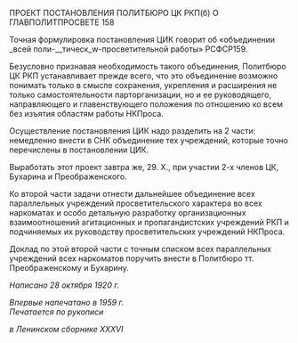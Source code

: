 ПРОЕКТ ПОСТАНОВЛЕНИЯ ПОЛИТБЮРО ЦК РКП(б) О ГЛАВПОЛИТПРОСВЕТЕ 158

Точная формулировка постановления ЦИК говорит об «объединении _всей поли-__тическ_w-просветительной работы» РСФСР159.

Безусловно признавая необходимость такого объединения, Политбюро ЦК РКП ус­танавливает прежде всего, что это объединение возможно понимать только в смысле сохранения, укрепления и расширения не только самостоятельности парторганизации, но и ее руководящего, направляющего и главенствующего положения по отношению ко всем без изъятия областям работы НКПроса.

Осуществление постановления ЦИК надо разделить на 2 части: немедленно внести в СНК объединение тех учреждений, которые точно перечислены в постановлении ЦИК.

Выработать этот проект завтра же, 29. X., при участии 2-х членов ЦК, Бухарина и Преображенского.

Ко второй части задачи отнести дальнейшее объединение всех параллельных учреж­дений просветительского характера во всех наркоматах и особо детальную разработку организационных взаимоотношений агитационных и пропагандистских учреждений РКП и подчиняемых их руководству просветительских учреждений НКПроса.

Доклад по этой второй части с точным списком всех параллельных учреждений всех наркоматов поручить внести в Политбюро тт. Преображенскому и Бухарину.

_Написано 28 октября 1920 г._

_Впервые напечатано в 1959 г.                                                             Печатается по рукописи_

_в Ленинском сборнике_ _XXXVI_